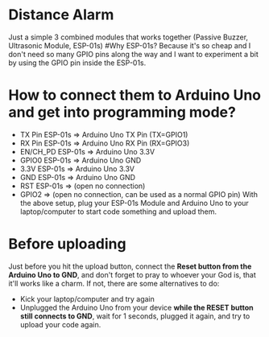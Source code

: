 # Distance Alarm
Just a simple 3 combined modules that works together (Passive Buzzer, Ultrasonic Module, ESP-01s)
#Why ESP-01s?
Because it's so cheap and I don't need so many GPIO pins along the way and I want to experiment a bit by using the GPIO pin inside the ESP-01s.

# How to connect them to Arduino Uno and get into programming mode?
* TX Pin ESP-01s => Arduino Uno TX Pin (TX=GPIO1)
* RX Pin ESP-01s => Arduino Uno RX Pin (RX=GPIO3)
* EN/CH_PD ESP-01s => Arduino Uno 3.3V 
* GPIO0 ESP-01s => Arduino Uno GND
* 3.3V ESP-01s => Arduino Uno 3.3V
* GND ESP-01s => Arduino Uno GND
* RST ESP-01s => (open no connection)
* GPIO2 => (open no connection, can be used as a normal GPIO pin)
With the above setup, plug your ESP-01s Module and Arduino Uno to your laptop/computer to start code something and upload them.

# Before uploading
Just before you hit the upload button, connect the **Reset button from the Arduino Uno to GND**, and don't forget to pray to whoever your God is, that it'll works like a charm. If not, there are some alternatives to do:
* Kick your laptop/computer and try again
* Unplugged the Arduino Uno from your device **while the RESET button still connects to GND**, wait for 1 seconds, plugged it again, and try to upload your code again.
